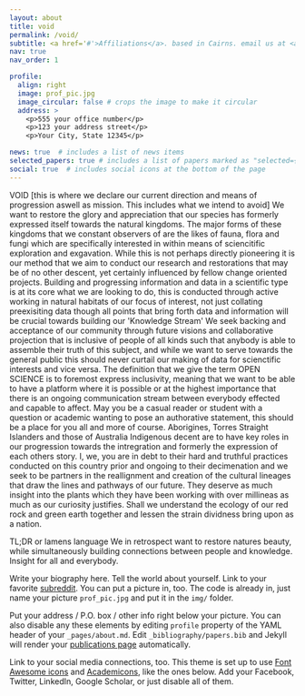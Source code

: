 ```yaml
---
layout: about
title: void
permalink: /void/
subtitle: <a href='#'>Affiliations</a>. based in Cairns. email us at <a href='central@tropiques.com.au'>central@tropiques.com.au</a>. Answering Nature.
nav: true
nav_order: 1

profile:
  align: right
  image: prof_pic.jpg
  image_circular: false # crops the image to make it circular
  address: >
    <p>555 your office number</p>
    <p>123 your address street</p>
    <p>Your City, State 12345</p>

news: true  # includes a list of news items
selected_papers: true # includes a list of papers marked as "selected={true}"
social: true  # includes social icons at the bottom of the page
---
```


VOID [this is where we declare our current direction and means of progression aswell as mission. This includes what we intend to avoid]
  We want to restore the glory and appreciation that our species has formerly expressed itself towards the natural kingdoms. The major forms of these kingdoms that we constant observers of are the likes of fauna, flora and fungi which are specifically interested in within means of sciencitific exploration and exgavation. While this is not perhaps directly pioneering it is our method that we aim to conduct our research and restorations that may be of no other descent, yet certainly influenced by fellow change oriented projects.
  Building and progressing information and data in a scientific type is at its core what we are looking to do, this is conducted through active working in natural habitats of our focus of interest, not just collating preexisiting data though all points that bring forth data and information will be crucial towards building our 'Knowledge Stream'
  We seek backing and acceptance of our community through future visions and collaborative projection that is inclusive of people of all kinds such that anybody is able to assemble their truth of this subject, and while we want to serve towards the general public this should never curtail our making of data for scienctific interests and vice versa.
  The definition that we give the term OPEN SCIENCE is to foremost express inclusivity, meaning that we want to be able to have a platform where it is possible or at the highest importance that there is an ongoing communication stream between everybody effected and capable to affect. May you be a casual reader or student with a question or academic wanting to pose an authorative statement, this should be a place for you all and more of course.
  Aborigines, Torres Straight Islanders and those of Australia Indigenous decent are to have key roles in our progression towards the intregration and formerly the expression of each others story. I, we, you are in debt to their hard and truthful practices conducted on this country prior and ongoing to their decimenation and we seek to be partners in the reallignment and creation of the cultural lineages that draw the lines and pathways of our future. They deserve as much insight into the plants which they have been working with over millineas as much as our curiosity justifies. Shall we understand the ecology of our red rock and green earth together and lessen the strain dividness bring upon as a nation.
  
  TL;DR or lamens language
  We in retrospect want to restore natures beauty, while simultaneously building connections between people and knowledge. Insight for all and everybody.

Write your biography here. Tell the world about yourself. Link to your favorite [subreddit](http://reddit.com). You can put a picture in, too. The code is already in, just name your picture `prof_pic.jpg` and put it in the `img/` folder.

Put your address / P.O. box / other info right below your picture. You can also disable any these elements by editing `profile` property of the YAML header of your `_pages/about.md`. Edit `_bibliography/papers.bib` and Jekyll will render your [publications page](/al-folio/publications/) automatically.

Link to your social media connections, too. This theme is set up to use [Font Awesome icons](http://fortawesome.github.io/Font-Awesome/) and [Academicons](https://jpswalsh.github.io/academicons/), like the ones below. Add your Facebook, Twitter, LinkedIn, Google Scholar, or just disable all of them.
